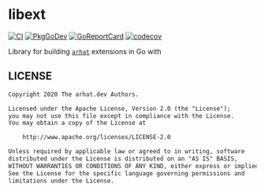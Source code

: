 # libext

[![CI](https://github.com/arhat-dev/libext-go/workflows/CI/badge.svg)](https://github.com/arhat-dev/libext-go/actions?query=workflow%3ACI)
[![PkgGoDev](https://pkg.go.dev/badge/arhat.dev/libext)](https://pkg.go.dev/arhat.dev/libext)
[![GoReportCard](https://goreportcard.com/badge/arhat.dev/libext)](https://goreportcard.com/report/arhat.dev/libext)
[![codecov](https://codecov.io/gh/arhat-dev/libext-go/branch/master/graph/badge.svg)](https://codecov.io/gh/arhat-dev/libext-go)

Library for building [`arhat`](https://github.com/arhat-dev/arhat) extensions in Go with

## LICENSE

```txt
Copyright 2020 The arhat.dev Authors.

Licensed under the Apache License, Version 2.0 (the "License");
you may not use this file except in compliance with the License.
You may obtain a copy of the License at

    http://www.apache.org/licenses/LICENSE-2.0

Unless required by applicable law or agreed to in writing, software
distributed under the License is distributed on an "AS IS" BASIS,
WITHOUT WARRANTIES OR CONDITIONS OF ANY KIND, either express or implied.
See the License for the specific language governing permissions and
limitations under the License.
```
